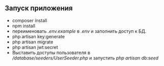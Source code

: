 ## Запуск приложения
- composer install
- npm install
- переименовать <i>.env.example</i> в <i>.env</i> и заполнить доступ к БД.
- php artisan key:generate
- php artisan migrate
- php artisan jwt:secret
- Выставить доступы пользователя в <i>/database/seeders/UserSeeder.php</i> и запустить <i>php artisan db:seed</i>
